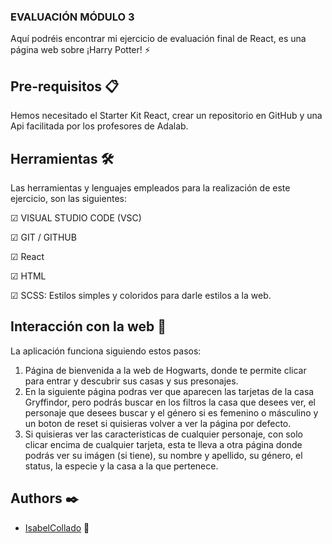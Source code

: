 ### EVALUACIÓN MÓDULO 3

Aquí podréis encontrar mi ejercicio de evaluación final de React, es una página web sobre ¡Harry Potter! ⚡

## Pre-requisitos 📋

Hemos necesitado el Starter Kit React, crear un repositorio en GitHub y una Api facilitada por los profesores de Adalab.

## Herramientas 🛠️

Las herramientas y lenguajes empleados para la realización de este ejercicio, son las siguientes:

☑ VISUAL STUDIO CODE (VSC)

☑ GIT / GITHUB

☑ React

☑ HTML

☑ SCSS: Estilos simples y coloridos para darle estilos a la web.

## Interacción con la web 🚀

La aplicación funciona siguiendo estos pasos:

1. Página de bienvenida a la web de Hogwarts, donde te permite clicar para entrar y descubrir sus casas y sus presonajes.
2. En la siguiente página podras ver que aparecen las tarjetas de la casa Gryffindor, pero podrás buscar en los filtros la casa que desees ver, el personaje que desees buscar y el género si es femenino o másculino y un boton de reset si quisieras volver a ver la página por defecto.
3. Si quisieras ver las caracteristicas de cualquier personaje, con solo clicar encima de cualquier tarjeta, esta te lleva a otra página donde podrás ver su imágen (si tiene), su nombre y apellido, su género, el status, la especie y la casa a la que pertenece.

## Authors ✒️

- [IsabelCollado](https://www.github.com/IsabelCollado) 🌺
